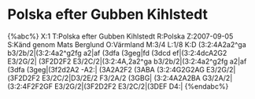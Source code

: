 # Polska efter Gubben Kihlstedt

{%abc%}
X:1
T:Polska efter Gubben Kihlstedt
R:Polska
Z:2007-09-05
S:Känd genom Mats Berglund
O:Värmland
M:3/4
L:1/8
K:D
(3:2:4A2a2^ga b3/2b/2|(3:2:4a2^g2fg a2|af (3dfa (3geg|fd (3dcd ef|(3:2:4dcA2G2 E3/2G/2|
(3F2D2F2 E3/2C/2|(3:2:4A,2a2^ga b3/2b/2|(3:2:4a2^g2fg a2|af (3dfa (3geg|(3f2d2A2 -A2:|
(3A2A2F2 (3ABA (3:2:4G2G2AG E3/2G/2|(3F2D2F2 E3/2C/2|D3/2E/2 F3/2A/2 (3GBG|
(3:2:4A2A2BA G3/2A/2| (3:2:4F2F2GF E3/2G/2|(3F2D2F2 E3/2C/2|(3DEF D4:|
{%endabc%}

